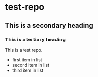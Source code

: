 # test-repo
## This is a secondary heading
### This is a tertiary heading
This is a test repo.
* first item in list
* second item in list
* third item in list
